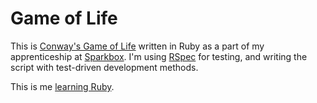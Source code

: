 Game of Life
============

This is [Conway's Game of Life](http://en.wikipedia.org/wiki/Conway's_Game_of_Life) written in Ruby as a part of my apprenticeship at [Sparkbox](http://seesparkbox.com). I'm using [RSpec](http://rspec.info/) for testing, and writing the script with test-driven development methods.

This is me [learning Ruby](https://gimmebar.com/view/506c836129ca150668000000/big).